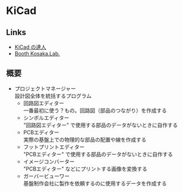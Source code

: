 # KiCad

## Links

- [KiCad の達人](https://kicad.biz)
- [Booth Kosaka.Lab.](https://kosakalab.booth.pm/)

## 概要

- プロジェクトマネージャー  
  設計図全体を統括するプログラム
  - 回路図エディター  
    一番最初に使う？もの。回路図（部品のつながり）を作成する
  - シンボルエディター  
    "回路図エディター" で使用する部品のデータがないときに自作する
  - PCBエディター  
    実際の基盤上での物理的な部品の配置や線を作成する
  - フットプリントエディター  
    "PCBエディター" で使用する部品のデータがないときに自作する
  - イメージコンバーター  
    "PCBエディター" などにプリントする画像を変換する
  - ガーバービューワー  
    基盤制作会社に製作を依頼するのに使用するデータを作成する


